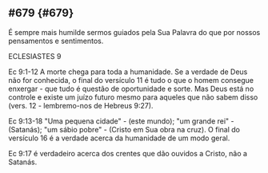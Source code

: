 ## #679 {#679}

É sempre mais humilde sermos guiados pela Sua Palavra do que por nossos pensamentos e sentimentos.

ECLESIASTES 9

Ec 9:1-12 A morte chega para toda a humanidade. Se a verdade de Deus não for conhecida, o final do versículo 11 é tudo o que o homem consegue enxergar - que tudo é questão de oportunidade e sorte. Mas Deus está no controle e existe um juízo futuro mesmo para aqueles que não sabem disso (vers. 12 - lembremo-nos de Hebreus 9:27).

Ec 9:13-18 &quot;Uma pequena cidade&quot; - (este mundo); &quot;um grande rei&quot; - (Satanás); &quot;um sábio pobre&quot; - (Cristo em Sua obra na cruz). O final do versículo 16 é a verdade acerca da humanidade de um modo geral.

Ec 9:17 é verdadeiro acerca dos crentes que dão ouvidos a Cristo, não a Satanás.